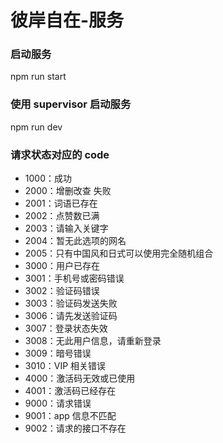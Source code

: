 # 彼岸自在-服务

### 启动服务

npm run start

### 使用 supervisor 启动服务

npm run dev

### 请求状态对应的 code

- 1000：成功
- 2000：增删改查 失败
- 2001：词语已存在
- 2002：点赞数已满
- 2003：请输入关键字
- 2004：暂无此选项的网名
- 2005：只有中国风和日式可以使用完全随机组合
- 3000：用户已存在
- 3001：手机号或密码错误
- 3002：验证码错误
- 3003：验证码发送失败
- 3006：请先发送验证码
- 3007：登录状态失效
- 3008：无此用户信息，请重新登录
- 3009：暗号错误
- 3010：VIP 相关错误
- 4000：激活码无效或已使用
- 4001：激活码已经存在
- 9000：请求错误
- 9001：app 信息不匹配
- 9002：请求的接口不存在
